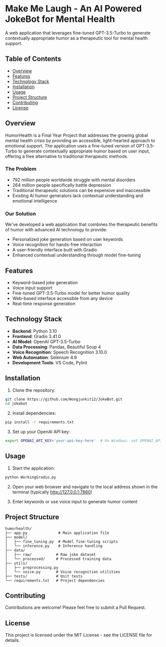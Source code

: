 # Make Me Laugh - An AI Powered JokeBot for Mental Health

A web application that leverages fine-tuned GPT-3.5-Turbo to generate contextually appropriate humor as a therapeutic tool for mental health support.

## Table of Contents
- [Overview](#overview)
- [Features](#features)
- [Technology Stack](#technology-stack)
- [Installation](#installation)
- [Usage](#usage)
- [Project Structure](#project-structure)
- [Contributing](#contributing)
- [License](#license)

## Overview

HumorHealth is a Final Year Project that addresses the growing global mental health crisis by providing an accessible, light-hearted approach to emotional support. The application uses a fine-tuned version of GPT-3.5-Turbo to generate contextually appropriate humor based on user input, offering a free alternative to traditional therapeutic methods.

### The Problem
- 792 million people worldwide struggle with mental disorders
- 264 million people specifically battle depression
- Traditional therapeutic solutions can be expensive and inaccessible
- Existing AI humor generators lack contextual understanding and emotional intelligence

### Our Solution
We've developed a web application that combines the therapeutic benefits of humor with advanced AI technology to provide:
- Personalized joke generation based on user keywords
- Voice recognition for hands-free interaction
- A user-friendly interface built with Gradio
- Enhanced contextual understanding through model fine-tuning

## Features
- Keyword-based joke generation
- Voice input support
- Fine-tuned GPT-3.5-Turbo model for better humor quality
- Web-based interface accessible from any device
- Real-time response generation

## Technology Stack
- **Backend**: Python 3.10
- **Frontend**: Gradio 3.41.0
- **AI Model**: OpenAI GPT-3.5-Turbo
- **Data Processing**: Pandas, Beautiful Soup 4
- **Voice Recognition**: Speech Recognition 3.10.0
- **Web Automation**: Selenium 4.9
- **Development Tools**: VS Code, Pylint

## Installation

1. Clone the repository:
```bash
git clone https://github.com/Wongjunkit12/JokeBot.git
cd jokebot
```

2. Install dependencies:
```bash
pip install -r requirements.txt
```

3. Set up your OpenAI API key:
```bash
export OPENAI_API_KEY='your-api-key-here'  # On Windows: set OPENAI_API_KEY=your-api-key-here
```

## Usage

1. Start the application:
```bash
python WorkingGradio.py
```

2. Open your web browser and navigate to the local address shown in the terminal (typically http://127.0.0.1:7860)

3. Enter keywords or use voice input to generate humor content

## Project Structure
```
humorhealth/
├── app.py              # Main application file
├── model/
│   ├── fine_tuning.py  # Model fine-tuning scripts
│   └── inference.py    # Inference handling
├── data/
│   ├── raw/           # Raw joke dataset
│   └── processed/     # Processed training data
├── utils/
│   ├── preprocessing.py
│   └── voice.py       # Voice recognition utilities
├── tests/             # Unit tests
└── requirements.txt   # Project dependencies
```

## Contributing
Contributions are welcome! Please feel free to submit a Pull Request.

## License
This project is licensed under the MIT License - see the LICENSE file for details.
